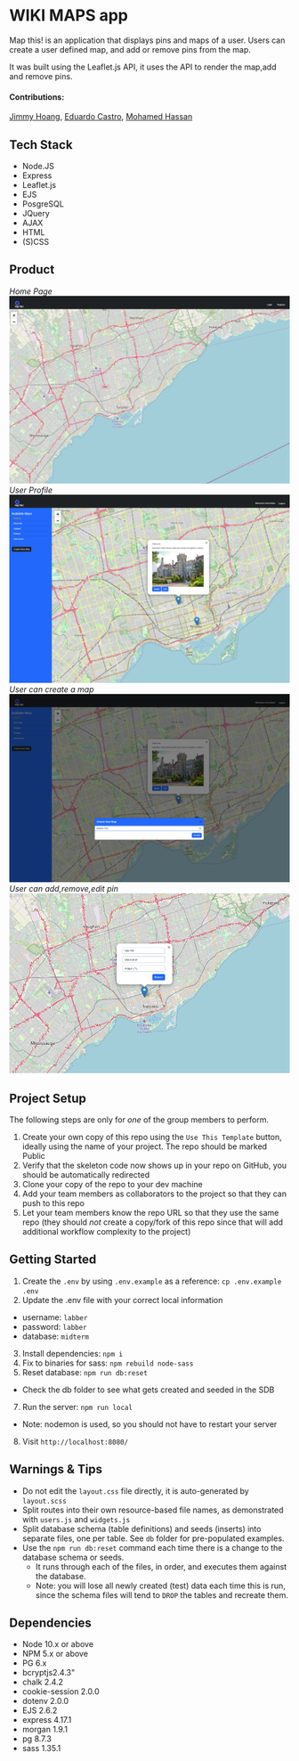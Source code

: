 # WIKI MAPS app

Map this! is an application that displays pins and maps of a user. Users can create a user defined map, and add or remove pins from the map.

It was built using the Leaflet.js API, it uses the API to render the map,add and remove pins.

#### Contributions:

[Jimmy Hoang](https://github.com/jhoangqm), [Eduardo Castro](https://github.com/educastroa), [Mohamed Hassan](https://github.com/MHassan47)

## Tech Stack

- Node.JS
- Express
- Leaflet.js
- EJS
- PosgreSQL
- JQuery
- AJAX
- HTML
- (S)CSS

## Product

_Home Page_
![Home Page](https://github.com/jhoangqm/midterm/blob/master/public/assets/homepage.png?raw=true)
_User Profile_
![User Profile](https://github.com/jhoangqm/midterm/blob/master/public/assets/midterm3.png?raw=true)
_User can create a map_
![Create Map](https://github.com/jhoangqm/midterm/blob/master/public/assets/midterm4.png?raw=true)
_User can add,remove,edit pin_
![Pins](https://github.com/jhoangqm/midterm/blob/master/public/assets/addpin.png?raw=true)

## Project Setup

The following steps are only for _one_ of the group members to perform.

1. Create your own copy of this repo using the `Use This Template` button, ideally using the name of your project. The repo should be marked Public
2. Verify that the skeleton code now shows up in your repo on GitHub, you should be automatically redirected
3. Clone your copy of the repo to your dev machine
4. Add your team members as collaborators to the project so that they can push to this repo
5. Let your team members know the repo URL so that they use the same repo (they should _not_ create a copy/fork of this repo since that will add additional workflow complexity to the project)

## Getting Started

1. Create the `.env` by using `.env.example` as a reference: `cp .env.example .env`
2. Update the .env file with your correct local information

- username: `labber`
- password: `labber`
- database: `midterm`

3. Install dependencies: `npm i`
4. Fix to binaries for sass: `npm rebuild node-sass`
5. Reset database: `npm run db:reset`

- Check the db folder to see what gets created and seeded in the SDB

7. Run the server: `npm run local`

- Note: nodemon is used, so you should not have to restart your server

8. Visit `http://localhost:8080/`

## Warnings & Tips

- Do not edit the `layout.css` file directly, it is auto-generated by `layout.scss`
- Split routes into their own resource-based file names, as demonstrated with `users.js` and `widgets.js`
- Split database schema (table definitions) and seeds (inserts) into separate files, one per table. See `db` folder for pre-populated examples.
- Use the `npm run db:reset` command each time there is a change to the database schema or seeds.
  - It runs through each of the files, in order, and executes them against the database.
  - Note: you will lose all newly created (test) data each time this is run, since the schema files will tend to `DROP` the tables and recreate them.

## Dependencies

- Node 10.x or above
- NPM 5.x or above
- PG 6.x
- bcryptjs2.4.3"
- chalk 2.4.2
- cookie-session 2.0.0
- dotenv 2.0.0
- EJS 2.6.2
- express 4.17.1
- morgan 1.9.1
- pg 8.7.3
- sass 1.35.1
